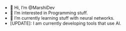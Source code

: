 - 👋 Hi, I’m @MarshiDev
- 👀 I’m interested in Programming stuff.
- 🌱 I’m currently learning stuff with neural networks.
- [UPDATE]: I am currently developing tools that use AI.

<!---
MarshiDev/MarshiDev is a ✨ special ✨ repository because its `README.md` (this file) appears on your GitHub profile.
You can click the Preview link to take a look at your changes.
--->
